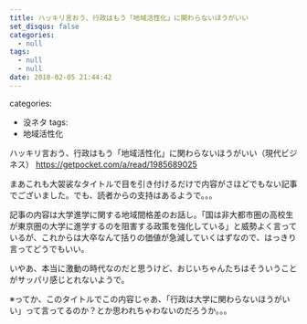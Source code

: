 ```yaml
---
title: ハッキリ言おう、行政はもう「地域活性化」に関わらないほうがいい
set_disqus: false
categories:
  - null
tags:
  - null
  - null
date: 2018-02-05 21:44:42
---
```

categories:
  - 没ネタ
tags:
  - 地域活性化

ハッキリ言おう、行政はもう「地域活性化」に関わらないほうがいい（現代ビジネス）
<https://getpocket.com/a/read/1985689025>

まあこれも大袈裟なタイトルで目を引き付けるだけで内容がさほどでもない記事でございました。でも、読者からの支持はあるようで。。。

記事の内容は大学進学に関する地域間格差のお話し。「国は非大都市圏の高校生が東京圏の大学に進学するのを阻害する政策を強化している」と威勢よく言っているが、これからは大卒なんて括りの価値が急減していくはずなので、はっきり言ってどうでもいい。

いやあ、本当に激動の時代なのだと思うけど、おじいちゃんたちはそういうことがサッパリ感じとれないようで。

※ってか、このタイトルでこの内容じゃあ、「行政は大学に関わらないほうがいい」って言ってるのか？とか思われちゃわないのだろうか。。。
